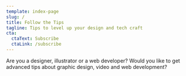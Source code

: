 ```yaml
---
template: index-page
slug: /
title: Follow the Tips
tagline: Tips to level up your design and tech craft
cta:
  ctaText: Subscribe
  ctaLink: /subscribe
---
```

Are you a designer, illustrator or a web developer? Would you like to get advanced tips about graphic design, video and web development?